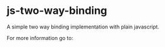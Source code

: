 # js-two-way-binding
A simple two way binding implementation with plain javascript.

For more information go to:

